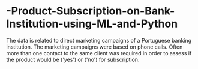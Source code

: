 # -Product-Subscription-on-Bank-Institution-using-ML-and-Python
The data is related to direct marketing campaigns of a Portuguese banking institution. The marketing campaigns were based on phone calls. Often more than one contact to the same client was required in order to assess if the product would be ('yes') or ('no') for subscription.
